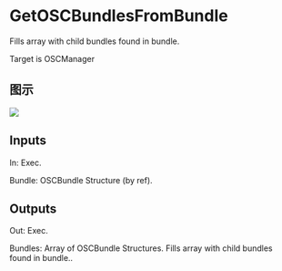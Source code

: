 # GetOSCBundlesFromBundle

Fills array with child bundles found in bundle.

Target is OSCManager

## 图示

![]($-20221218-18053980.png)

## Inputs

In: Exec.

Bundle: OSCBundle Structure (by ref).  

## Outputs

Out: Exec.

Bundles: Array of OSCBundle Structures. Fills array with child bundles found in bundle..

